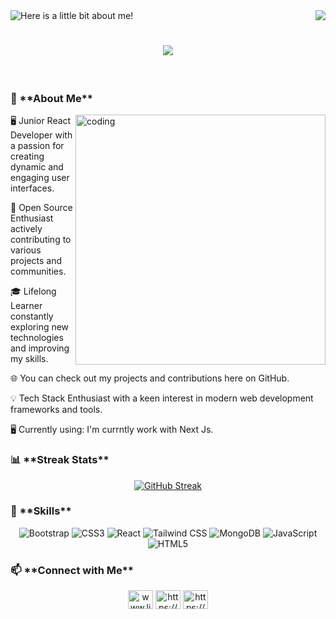 <img src="https://i.ibb.co/S6w2kH0/Abdul-Mazed.png" alt="Here is a little bit about me!">



<img align="right" src="https://visitor-badge.laobi.icu/badge?page_id=mazed1314.mazed1314" />

<h1 align="center">
    <img src="https://readme-typing-svg.herokuapp.com/?font=Righteous&size=35&center=true&vCenter=true&width=500&height=70&duration=4000&lines=Hi+There!+👋;+I'm+Abdul+Mazed!;" />
</h1>

<br/>

<h3 align="left">📖 **About Me**</h3>
<img align="right" alt="coding" width="400" src="https://user-images.githubusercontent.com/55389276/140866485-8fb1c876-9a8f-4d6a-98dc-08c4981eaf70.gif">
<p>🖥 Junior React Developer with a passion for creating dynamic and engaging user interfaces.</p>
<p>💼 Open Source Enthusiast actively contributing to various projects and communities.</p>
<p>🎓 Lifelong Learner constantly exploring new technologies and improving my skills.</p>
<p>🌐 You can check out my projects and contributions here on GitHub.</p>
<p>💡 Tech Stack Enthusiast with a keen interest in modern web development frameworks and tools.</p>
<p>🖥️ Currently using: I'm currntly work with Next Js.</p>

<h3 align="left">📊 **Streak Stats**</h3>
<p align="center"><a href="https://git.io/streak-stats"><img src="https://streak-stats.demolab.com?user=Mazed1314&theme=radical" alt="GitHub Streak" /></a></p>

<h3 align="left">🔧 **Skills**</h3>
    <div align="center"> 
        
![Bootstrap](https://img.shields.io/badge/-Bootstrap-333?style=flat&logo=bootstrap)
![CSS3](https://img.shields.io/badge/-CSS3-333?style=flat&logo=css3)
![React](https://img.shields.io/badge/-React-333?style=flat&logo=react)
![Tailwind CSS](https://img.shields.io/badge/-Tailwind%20CSS-333?style=flat&logo=tailwind-css)
![MongoDB](https://img.shields.io/badge/-MongoDB-333?style=flat&logo=mongodb)
![JavaScript](https://img.shields.io/badge/-JavaScript-333?style=flat&logo=javascript)
![HTML5](https://img.shields.io/badge/-HTML5-333?style=flat&logo=html5) 
        
</div>

<h3 align="left">📫 **Connect with Me**</h3>
<p align="center">
<a href="https://www.linkedin.com/in/abdul-mazed" target="blank"><img align="center" src="https://raw.githubusercontent.com/rahuldkjain/github-profile-readme-generator/master/src/images/icons/Social/linked-in-alt.svg" alt="www.linkedin.com/in/abdul-mazed" height="30" width="40" /></a>
<a href="https://www.instagram.com/mazedkhan03" target="blank"><img align="center" src="https://raw.githubusercontent.com/rahuldkjain/github-profile-readme-generator/master/src/images/icons/Social/instagram.svg" alt="https://www.instagram.com/mazedkhan03" height="30" width="40" /></a>
<a href="https://www.facebook.com/profile.php?id=100081633703122" target="blank"><img align="center" src="https://raw.githubusercontent.com/rahuldkjain/github-profile-readme-generator/master/src/images/icons/Social/facebook.svg" alt="https://www.facebook.com/profile.php?id=100081633703122" height="30" width="40" /></a>
</p>






